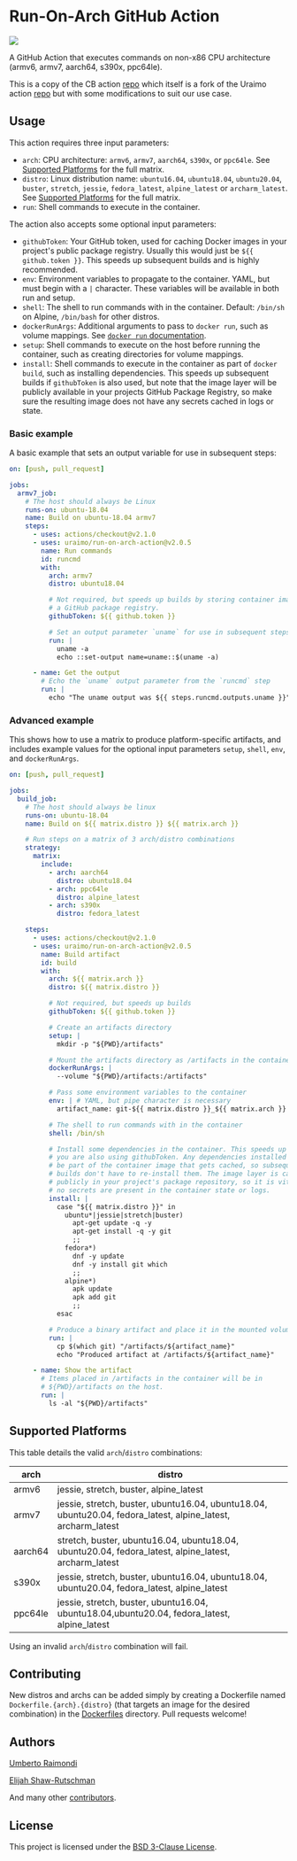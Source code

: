 # Run-On-Arch GitHub Action

[![](https://github.com/uraimo/run-on-arch-action/workflows/test/badge.svg)](https://github.com/uraimo/run-on-arch-action)

A GitHub Action that executes commands on non-x86 CPU architecture (armv6, armv7, aarch64, s390x, ppc64le).

This is a copy of the CB action [repo](https://github.com/cb-001/run-on-arch-action/) which itself is a fork of the Uraimo action [repo](https://github.com/uraimo/run-on-arch-action) but with some modifications to suit our use case.

## Usage

This action requires three input parameters:

* `arch`: CPU architecture: `armv6`, `armv7`, `aarch64`, `s390x`, or `ppc64le`. See [Supported Platforms](#supported-platforms) for the full matrix.
* `distro`: Linux distribution name: `ubuntu16.04`, `ubuntu18.04`, `ubuntu20.04`, `buster`, `stretch`, `jessie`, `fedora_latest`, `alpine_latest` or `archarm_latest`. See [Supported Platforms](#supported-platforms) for the full matrix.
* `run`: Shell commands to execute in the container.

The action also accepts some optional input parameters:

* `githubToken`: Your GitHub token, used for caching Docker images in your project's public package registry. Usually this would just be `${{ github.token }}`. This speeds up subsequent builds and is highly recommended.
* `env`: Environment variables to propagate to the container. YAML, but must begin with a `|` character. These variables will be available in both run and setup.
* `shell`: The shell to run commands with in the container. Default: `/bin/sh` on Alpine, `/bin/bash` for other distros.
* `dockerRunArgs`: Additional arguments to pass to `docker run`, such as volume mappings. See [`docker run` documentation](https://docs.docker.com/engine/reference/commandline/run).
* `setup`: Shell commands to execute on the host before running the container, such as creating directories for volume mappings.
* `install`: Shell commands to execute in the container as part of `docker build`, such as installing dependencies. This speeds up subsequent builds if `githubToken` is also used, but note that the image layer will be publicly available in your projects GitHub Package Registry, so make sure the resulting image does not have any secrets cached in logs or state.

### Basic example

A basic example that sets an output variable for use in subsequent steps:

```yaml
on: [push, pull_request]

jobs:
  armv7_job:
    # The host should always be Linux
    runs-on: ubuntu-18.04
    name: Build on ubuntu-18.04 armv7
    steps:
      - uses: actions/checkout@v2.1.0
      - uses: uraimo/run-on-arch-action@v2.0.5
        name: Run commands
        id: runcmd
        with:
          arch: armv7
          distro: ubuntu18.04

          # Not required, but speeds up builds by storing container images in
          # a GitHub package registry.
          githubToken: ${{ github.token }}

          # Set an output parameter `uname` for use in subsequent steps
          run: |
            uname -a
            echo ::set-output name=uname::$(uname -a)

      - name: Get the output
        # Echo the `uname` output parameter from the `runcmd` step
        run: |
          echo "The uname output was ${{ steps.runcmd.outputs.uname }}"
```

### Advanced example

This shows how to use a matrix to produce platform-specific artifacts, and includes example values for the optional input parameters `setup`, `shell`, `env`, and `dockerRunArgs`.

```yaml
on: [push, pull_request]

jobs:
  build_job:
    # The host should always be linux
    runs-on: ubuntu-18.04
    name: Build on ${{ matrix.distro }} ${{ matrix.arch }}

    # Run steps on a matrix of 3 arch/distro combinations
    strategy:
      matrix:
        include:
          - arch: aarch64
            distro: ubuntu18.04
          - arch: ppc64le
            distro: alpine_latest
          - arch: s390x
            distro: fedora_latest

    steps:
      - uses: actions/checkout@v2.1.0
      - uses: uraimo/run-on-arch-action@v2.0.5
        name: Build artifact
        id: build
        with:
          arch: ${{ matrix.arch }}
          distro: ${{ matrix.distro }}

          # Not required, but speeds up builds
          githubToken: ${{ github.token }}

          # Create an artifacts directory
          setup: |
            mkdir -p "${PWD}/artifacts"

          # Mount the artifacts directory as /artifacts in the container
          dockerRunArgs: |
            --volume "${PWD}/artifacts:/artifacts"

          # Pass some environment variables to the container
          env: | # YAML, but pipe character is necessary
            artifact_name: git-${{ matrix.distro }}_${{ matrix.arch }}

          # The shell to run commands with in the container
          shell: /bin/sh

          # Install some dependencies in the container. This speeds up builds if
          # you are also using githubToken. Any dependencies installed here will
          # be part of the container image that gets cached, so subsequent
          # builds don't have to re-install them. The image layer is cached
          # publicly in your project's package repository, so it is vital that
          # no secrets are present in the container state or logs.
          install: |
            case "${{ matrix.distro }}" in
              ubuntu*|jessie|stretch|buster)
                apt-get update -q -y
                apt-get install -q -y git
                ;;
              fedora*)
                dnf -y update
                dnf -y install git which
                ;;
              alpine*)
                apk update
                apk add git
                ;;
            esac

          # Produce a binary artifact and place it in the mounted volume
          run: |
            cp $(which git) "/artifacts/${artifact_name}"
            echo "Produced artifact at /artifacts/${artifact_name}"

      - name: Show the artifact
        # Items placed in /artifacts in the container will be in
        # ${PWD}/artifacts on the host.
        run: |
          ls -al "${PWD}/artifacts"
```

## Supported Platforms

This table details the valid `arch`/`distro` combinations:

| arch     | distro     |
| -------- | ---------- |
| armv6    | jessie, stretch, buster, alpine_latest |
| armv7    | jessie, stretch, buster, ubuntu16.04, ubuntu18.04, ubuntu20.04, fedora_latest, alpine_latest, archarm_latest |
| aarch64  | stretch, buster, ubuntu16.04, ubuntu18.04, ubuntu20.04, fedora_latest, alpine_latest, archarm_latest |
| s390x    | jessie, stretch, buster, ubuntu16.04, ubuntu18.04, ubuntu20.04, fedora_latest, alpine_latest |
| ppc64le  | jessie, stretch, buster, ubuntu16.04, ubuntu18.04,ubuntu20.04, fedora_latest, alpine_latest |


Using an invalid `arch`/`distro` combination will fail.

## Contributing

New distros and archs can be added simply by creating a Dockerfile named `Dockerfile.{arch}.{distro}` (that targets an image for the desired combination) in the [Dockerfiles](https://github.com/uraimo/run-on-arch-action/blob/master/Dockerfiles) directory. Pull requests welcome!

## Authors

[Umberto Raimondi](https://github.com/uraimo)

[Elijah Shaw-Rutschman](https://github.com/elijahr)

And many other [contributors](https://github.com/uraimo/run-on-arch-action/graphs/contributors).

## License

This project is licensed under the [BSD 3-Clause License](https://github.com/uraimo/run-on-arch-action/blob/master/LICENSE).
